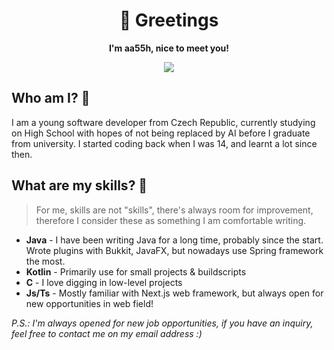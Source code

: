<h1 align="center">👋 Greetings</h1>
<p align="center">
  <strong>I'm aa55h, nice to meet you!</strong>
</p>
<p align="center">
  <a href="https://skillicons.dev">
    <img src="https://skillicons.dev/icons?i=git,java,kotlin,cs,idea,ts,nodejs,nextjs,react,tailwind" />
  </a>
</p>

## Who am I? 👦
I am a young software developer from Czech Republic, currently studying on High School with
hopes of not being replaced by AI before I graduate from university. I started
coding back when I was 14, and learnt a lot since then.

## What are my skills? 🎈
> For me, skills are not "skills", there's always room for improvement, therefore I consider these as something I am comfortable writing.

- **Java** - I have been writing Java for a long time, probably since the start. Wrote plugins with Bukkit, JavaFX, but nowadays use Spring framework the most.
- **Kotlin** - Primarily use for small projects & buildscripts
- **C** - I love digging in low-level projects
- **Js/Ts** - Mostly familiar with Next.js web framework, but always open for new opportunities in web field!

*P.S.: I'm always opened for new job opportunities, if you have an inquiry, feel free to contact me on my email address :)*
